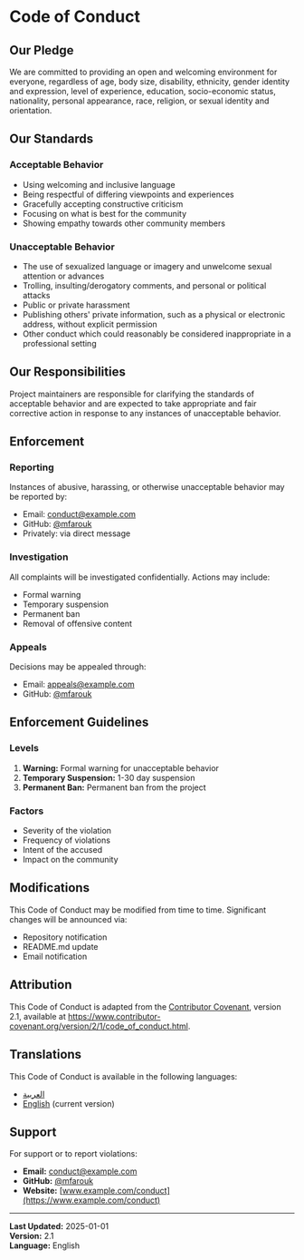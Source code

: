 # Code of Conduct

## Our Pledge

We are committed to providing an open and welcoming environment for everyone, regardless of age, body size, disability, ethnicity, gender identity and expression, level of experience, education, socio-economic status, nationality, personal appearance, race, religion, or sexual identity and orientation.

## Our Standards

### Acceptable Behavior
- Using welcoming and inclusive language
- Being respectful of differing viewpoints and experiences
- Gracefully accepting constructive criticism
- Focusing on what is best for the community
- Showing empathy towards other community members

### Unacceptable Behavior
- The use of sexualized language or imagery and unwelcome sexual attention or advances
- Trolling, insulting/derogatory comments, and personal or political attacks
- Public or private harassment
- Publishing others' private information, such as a physical or electronic address, without explicit permission
- Other conduct which could reasonably be considered inappropriate in a professional setting

## Our Responsibilities

Project maintainers are responsible for clarifying the standards of acceptable behavior and are expected to take appropriate and fair corrective action in response to any instances of unacceptable behavior.

## Enforcement

### Reporting
Instances of abusive, harassing, or otherwise unacceptable behavior may be reported by:
- Email: conduct@example.com
- GitHub: [@mfarouk](https://github.com/mfarouk)
- Privately: via direct message

### Investigation
All complaints will be investigated confidentially. Actions may include:
- Formal warning
- Temporary suspension
- Permanent ban
- Removal of offensive content

### Appeals
Decisions may be appealed through:
- Email: appeals@example.com
- GitHub: [@mfarouk](https://github.com/mfarouk)

## Enforcement Guidelines

### Levels
1. **Warning:** Formal warning for unacceptable behavior
2. **Temporary Suspension:** 1-30 day suspension
3. **Permanent Ban:** Permanent ban from the project

### Factors
- Severity of the violation
- Frequency of violations
- Intent of the accused
- Impact on the community

## Modifications

This Code of Conduct may be modified from time to time. Significant changes will be announced via:
- Repository notification
- README.md update
- Email notification

## Attribution

This Code of Conduct is adapted from the [Contributor Covenant](https://www.contributor-covenant.org/), version 2.1, available at https://www.contributor-covenant.org/version/2/1/code_of_conduct.html.

## Translations

This Code of Conduct is available in the following languages:
- [العربية](CODE_OF_CONDUCT.md)
- [English](CODE_OF_CONDUCT_EN.md) (current version)

## Support

For support or to report violations:
- **Email:** conduct@example.com
- **GitHub:** [@mfarouk](https://github.com/mfarouk)
- **Website:** [www.example.com/conduct](https://www.example.com/conduct)

---

**Last Updated:** 2025-01-01  
**Version:** 2.1  
**Language:** English